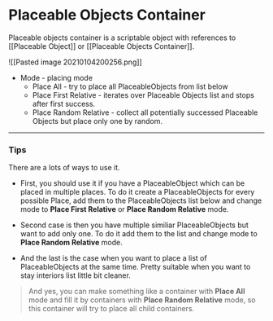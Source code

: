 # Placeable Objects Container
Placeable objects container is a scriptable object with references to [[Placeable Object]] or [[Placeable Objects Container]].

![[Pasted image 20210104200256.png]]


- Mode - placing mode
	- Place All - try to place all PlaceableObjects from list below
	- Place First Relative - iterates over Placeable Objects list and stops after first success.
	- Place Random Relative - collect all potentially successed Placeable Objects but place only one by random.

---
### Tips


There are a lots of ways to use it.

- First, you should use it if you have a PlaceableObject which can be placed in multiple places. To do it create a PlaceableObjects for every possible Place, add them to the PlaceableObjects list below and change mode to **Place First Relative** or **Place Random Relative** mode.

- Second case is then you have multiple similiar PlaceableObjects but want to add only one. To do it add them to the list and change mode to **Place Random Relative** mode.

- And the last is the case when you want to place a list of PlaceableObjects at the same time. Pretty suitable when you want to stay interiors list little bit cleaner.

>And yes, you can make something like a container with **Place All** mode and fill it by containers with  **Place Random Relative** mode, so this container will try to place all child containers.